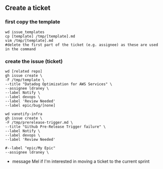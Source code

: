 ## Create a ticket
### first copy the template
```
wd issue_templates
cp [template] /tmp/[template].md
vim /tmp/[template].md
#delete the first part of the ticket (e.g. assignee) as these are used in the command
```

### create the issue (ticket)
```
wd [related repo]
gh issue create \
-F /tmp/template \
--title "Datadog Optimization for AWS Services" \
--assignee ldraney \
--label Notify \
--label devops \
--label 'Review Needed'
--label epic/bug/[none]
```
```
wd vanotify-infra
gh issue create \
-F /tmp/prerelease-trigger.md \
--title "Github Pre-Release Trigger failure" \
--label Notify \
--label devops \
--label 'Review Needed' 

#--label "epic/My Epic"
--assignee ldraney \
```

- message Mel if I'm interested in moving a ticket to the current sprint
